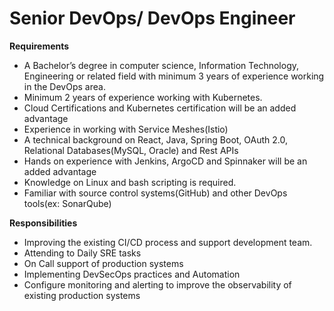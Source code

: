 # Senior DevOps/ DevOps Engineer

**Requirements**

*   A Bachelor’s degree in computer science, Information Technology, Engineering or related field with minimum 3 years of experience working in the DevOps area.
*   Minimum 2 years of experience working with Kubernetes.
*   Cloud Certifications and Kubernetes certification will be an added advantage
*   Experience in working with Service Meshes(Istio)
*   A technical background on React, Java, Spring Boot, OAuth 2.0, Relational Databases(MySQL, Oracle) and Rest APIs
*   Hands on experience with Jenkins, ArgoCD and Spinnaker will be an added advantage
*   Knowledge on Linux and bash scripting is required.
*   Familiar with source control systems(GitHub) and other DevOps tools(ex: SonarQube)

**Responsibilities**

*   Improving the existing CI/CD process and support development team.
*   Attending to Daily SRE tasks
*   On Call support of production systems
*   Implementing DevSecOps practices and Automation
*   Configure monitoring and alerting to improve the observability of existing production systems